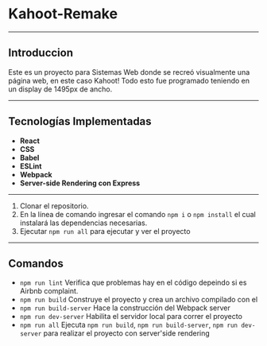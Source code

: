 # Kahoot-Remake
***
## Introduccion
Este es un proyecto para Sistemas Web donde se recreó visualmente una página web, en este caso Kahoot! Todo esto fue programado teniendo en un display de 1495px de ancho.

***

## Tecnologías Implementadas
* **React**
* **CSS**
* **Babel**
* **ESLint**
* **Webpack**
* **Server-side Rendering con Express**

***

1. Clonar el repositorio.
2. En la línea de comando ingresar el comando `npm i` o `npm install` el cual instalará las dependencias necesarias.
3. Ejecutar `npm run all` para ejecutar y ver el proyecto

***

## Comandos
* `npm run lint` Verifica que problemas hay en el código depeindo si es Airbnb complaint.
* `npm run build` Construye el proyecto y crea un archivo compilado con el
* `npm run build-server` Hace la construcción del Webpack server
* `npm run dev-server` Habilita el servidor local para correr el proyecto
* `npm run all`  Ejecuta `npm run build`, `npm run build-server`, `npm run dev-server` para realizar el proyecto con server'side rendering
